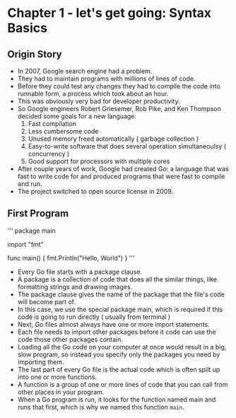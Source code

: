 #  Chapter 1 - let's get going: Syntax Basics

## Origin Story 
* In 2007, Google search engine had a problem. 
* They had to maintain programs with millions of lines of code.
* Before they could test any changes they had to compile the code into runnable form, a process which took about an hour.
* This was obviously very bad for developer productivity.
* So Google engineers Robert Griesemer, Rob Pike, and Ken Thompson decided some goals for a new language:
	1. Fast compilation
	1. Less cumbersome code
	1. Unused memory freed automatically ( garbage collection )
	1. Easy-to-write software that does several operation simultaneoulsy ( concurrency )
	1. Good support for processors with multiple cores
* After couple years of work, Google had created Go: a language that was fast to write code for and produced programs that were fast to compile and run.
* The project switched to open source license in 2009. 

## First Program
'''
package main

import "fmt"

func main() {
        fmt.Println("Hello, World")
}
'''
* Every Go file starts with a package clause.
* A package is a collection of code that does all the similar things, like formatting strings and drawing images.
* The package clause gives the name of the package that the file's code will become part of.
* In this case, we use the special package main, which is required if this code is going to run directly ( usually from terminal )
* Next, Go files almost always have one or more import statements. 
* Each file needs to import other packages before it code can use the code those other packages contain.
* Loading all the Go code on your computer at once would result in a big, slow program, so instead you specify only the packages you need by importing them.
* The last part of every Go file is the actual code which is often spilt up into one or more functions.
* A function is a group of one or more lines of code that you can call from other places in your program.
* When a Go program is run, it looks for the function named main and runs that first, which is why we named this function `main`.























